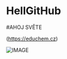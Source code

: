 # HellGitHub

#AHOJ SVĚTE

(https://educhem.cz)


![IMAGE](https://www.facebook.com/photo/?fbid=592258729222918&set=a.592258665889591)
